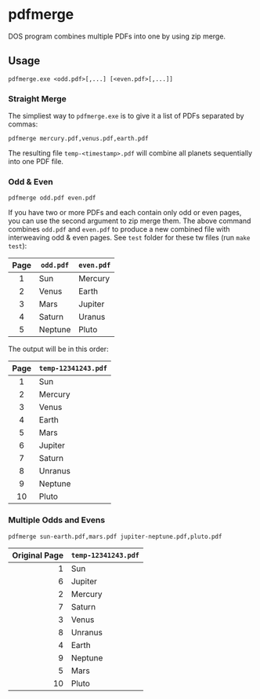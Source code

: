 # pdfmerge

DOS program combines multiple PDFs into one by using zip merge.

## Usage

```
pdfmerge.exe <odd.pdf>[,...] [<even.pdf>[,...]]
```

### Straight Merge

The simpliest way to `pdfmerge.exe` is to give it a list of PDFs separated by commas:

```
pdfmerge mercury.pdf,venus.pdf,earth.pdf
```

The resulting file `temp-<timestamp>.pdf` will combine all planets sequentially into one PDF file.

### Odd & Even

```
pdfmerge odd.pdf even.pdf
```

If you have two or more PDFs and each contain only odd or even pages, you can use the second argument to zip merge them.
The above command combines `odd.pdf` and `even.pdf` to produce a new combined file with interweaving odd & even pages.
See `test` folder for these tw files (run `make test`):

| Page | `odd.pdf` | `even.pdf` |
|:---:| --- | --- |
| 1 | Sun | Mercury |
| 2 | Venus | Earth |
| 3 | Mars | Jupiter |
| 4 | Saturn | Uranus |
| 5 | Neptune | Pluto |

The output will be in this order:

| Page | `temp-12341243.pdf` |
|:---:| --- |
| 1 | Sun |
| 2 | Mercury |
| 3 | Venus |
| 4 | Earth |
| 5 | Mars |
| 6 | Jupiter |
| 7 | Saturn |
| 8 | Unranus |
| 9 | Neptune |
| 10 | Pluto |

### Multiple Odds and Evens

```
pdfmerge sun-earth.pdf,mars.pdf jupiter-neptune.pdf,pluto.pdf
```

| Original Page | `temp-12341243.pdf` |
|---:| --- |
| 1 | Sun |
| 6 | Jupiter |
| 2 | Mercury |
| 7 | Saturn |
| 3 | Venus |
| 8 | Unranus |
| 4 | Earth |
| 9 | Neptune |
| 5 | Mars |
| 10 | Pluto |

